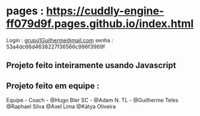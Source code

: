 # pages : https://cuddly-engine-ff079d9f.pages.github.io/index.html

Login : grupo1Guilherme@mail.com 
senha : 53a4dc66d4638227f36566c996f3969f

## Projeto feito inteiramente usando Javascript
## Projeto feito em equipe : 
Equipe - Coach  - @Hugo Bler  SC -  @Adam N.  TL -  @Guilherme Teles  @Raphael Silva  @Axel Lima  @Kátya Oliveira




